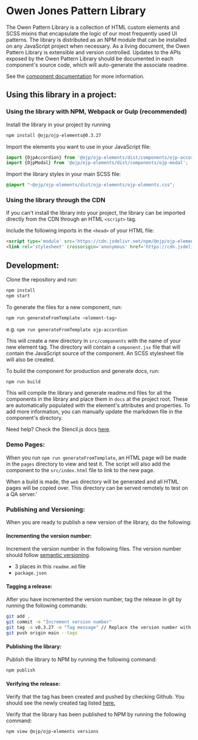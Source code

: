 # Owen Jones Pattern Library

The Owen Pattern Library is a collection of HTML custom elements and SCSS mixins that encapsulate the logic of our most frequently used UI patterns. The library is distributed as an NPM module that can be installed on any JavaScript project when necessary. As a living document, the Owen Pattern Library is extensible and version controlled. Updates to the APIs exposed by the Owen Pattern Library should be documented in each component's source code, which will auto-generate the associate readme.

See the [component documentation](https://github.com/owen-jones/ojp-elements/tree/main/docs/components) for more information.

## Using this library in a project:

### Using the library with NPM, Webpack or Gulp (recommended)

Install the library in your project by running
```bash
npm install @ojp/ojp-elements@0.3.27
```

Import the elements you want to use in your JavaScript file:
```javascript
import {OjpAccordion} from '@ojp/ojp-elements/dist/components/ojp-accordion';
import {OjpModal} from '@ojp/ojp-elements/dist/components/ojp-modal';
```

Import the library styles in your main SCSS file:
```scss
@import "~@ojp/ojp-elements/dist/ojp-elements/ojp-elements.css";
```

### Using the library through the CDN

If you can't install the library into your project, the library can be imported 
directly from the CDN through an HTML `<script>` tag.

Include the following imports in the `<head>` of your HTML file:

```html
<script type='module' src='https://cdn.jsdelivr.net/npm/@ojp/ojp-elements@0.3.27/dist/ojp-elements/ojp-elements.esm.min.js'></script>
<link rel='stylesheet' crossorigin='anonymous' href='https://cdn.jsdelivr.net/npm/@ojp/ojp-elements@0.3.27/dist/ojp-elements/ojp-elements.min.css'/>
```

## Development:

Clone the repository and run:
```bash
npm install
npm start
```
To generate the files for a new component, run:

```bash
npm run generateFromTemplate <element-tag>
```
e.g. `npm run generateFromTemplate ojp-accordion`

This will create a new directory in `src/components` with the name of your new element tag. The directory will contain a `component.jsx` file that will contain the JavaScript source of the component. An SCSS stylesheet file will also be created.

To build the component for production and generate docs, run:

```bash
npm run build
```

This will compile the library and generate readme.md files for all the components in the library and place them in `docs` at the project root. These are automatically populated with the element's attributes and properties. To add more information, you can manually update the markdown file in the component's directory.

Need help? Check the Stencil.js docs [here](https://stenciljs.com/docs/my-first-component).

### Demo Pages:

When you run `npm run generateFromTemplate`, an HTML page will be made in the `pages` directory to view and test it. The script will also add the component to the `src/index.html` file to link to the new page.

When a build is made, the `web` directory will be generated and all HTML pages will be copied over. This directory can be served remotely to test on a QA server.'

### Publishing and Versioning:
When you are ready to publish a new version of the library, do the following:

#### Incrementing the version number:
Increment the version number in the following files. The version number should follow [semantic versioning](https://semver.org/).

- 3 places in this `readme.md` file
- `package.json`

#### Tagging a release:
After you have incremented the version number, tag the release in git by running the following commands:

```bash
git add .
git commit -m "Increment version number"
git tag -a v0.3.27 -m "Tag message" // Replace the version number with the new version number
git push origin main --tags
```

#### Publishing the library:
Publish the library to NPM by running the following command:

```bash
npm publish
```

#### Verifying the release:
Verify that the tag has been created and pushed by checking Github. You should see the newly created tag listed [here.](https://github.com/owen-jones/ojp-elements/tags)

Verify that the library has been published to NPM by running the following command:
```bash
npm view @ojp/ojp-elements versions
```
